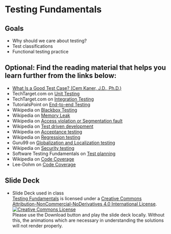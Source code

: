 # Testing Fundamentals
## Goals
+ Why should we care about testing?
+ Test classifications
+ Functional testing practice

## Optional: Find the reading material that helps you learn further from the links below:
+ [What Is a Good Test Case? (Cem Kaner, J.D., Ph.D.)](http://www.kaner.com/pdfs/GoodTest.pdf)
+ TechTarget.com on [Unit Testing](http://searchsoftwarequality.techtarget.com/definition/unit-testing)
+ TechTarget.com on [Integration Testing](http://searchsoftwarequality.techtarget.com/definition/integration-testing)
+ TutorialsPoint on [End-to-end Testing](https://www.tutorialspoint.com/software_testing_dictionary/end_to_end_testing.htm)
+ Wikipedia on [Blackbox Testing](https://en.wikipedia.org/wiki/Black-box_testing)
+ Wikipedia on [Memory Leak](https://en.wikipedia.org/wiki/Memory_leak)
+ Wikipedia on [Access violation or Segmentation fault](https://en.wikipedia.org/wiki/Segmentation_fault)
+ Wikipedia on [Test driven development](https://en.wikipedia.org/wiki/Test-driven_development)
+ Wikipedia on [Acceptance testing](https://en.wikipedia.org/wiki/Acceptance_testing)
+ Wikipedia on [Regression testing](https://en.wikipedia.org/wiki/Regression_testing)
+ Guru99 on [Globalization and Localization testing](http://www.guru99.com/globalization-vs-localization-testing.html)
+ Wikipedia on [Security testing](https://en.wikipedia.org/wiki/Security_testing)
+ Software Testing Fundamentals on [Test planning](http://softwaretestingfundamentals.com/test-plan)
+ Wikipedia on [Code Coverage](https://en.wikipedia.org/wiki/Code_coverage)
+ Lee-Dohm on [Code Coverage](http://www.lee-dohm.com/2015/01/13/what-is-code-coverage-good-for/)

## Slide Deck
+ Slide Deck used in class</br>
<span xmlns:dct="http://purl.org/dc/terms/" property="dct:title"><a href="https://www.slideshare.net/secret/6iN4jBsZtUyIH6">Testing Fundamentals</a></span> is licensed under a <a rel="license" href="http://creativecommons.org/licenses/by-nc-nd/4.0/">Creative Commons Attribution-NonCommercial-NoDerivatives 4.0 International License</a>.</br>
<a rel="license" href="http://creativecommons.org/licenses/by-nc-nd/4.0/"><img alt="Creative Commons License" style="border-width:0" src="https://i.creativecommons.org/l/by-nc-nd/4.0/88x31.png" /></a><br /> Please use the Download button and play the slide deck locally. Without this, the animations which are necessary in understanding the solutions will not render properly.
